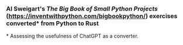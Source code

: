 ### Al Sweigart's *The Big Book of Small Python Projects* (https://inventwithpython.com/bigbookpython/) exercises converted&ast; from Python to Rust

&ast; Assessing the usefulness of ChatGPT as a converter.
